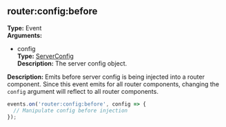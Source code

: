 ## router:config:before

**Type:** Event  
**Arguments:**
  - config  
    **Type:** [ServerConfig](../../serverconfig)  
    **Description:** The server config object.

**Description:** Emits before server config is being injected into a router component. Since this event emits for all router components, changing the `config` argument will reflect to all router components.

```ts
events.on('router:config:before', config => {
  // Manipulate config before injection
});
```
